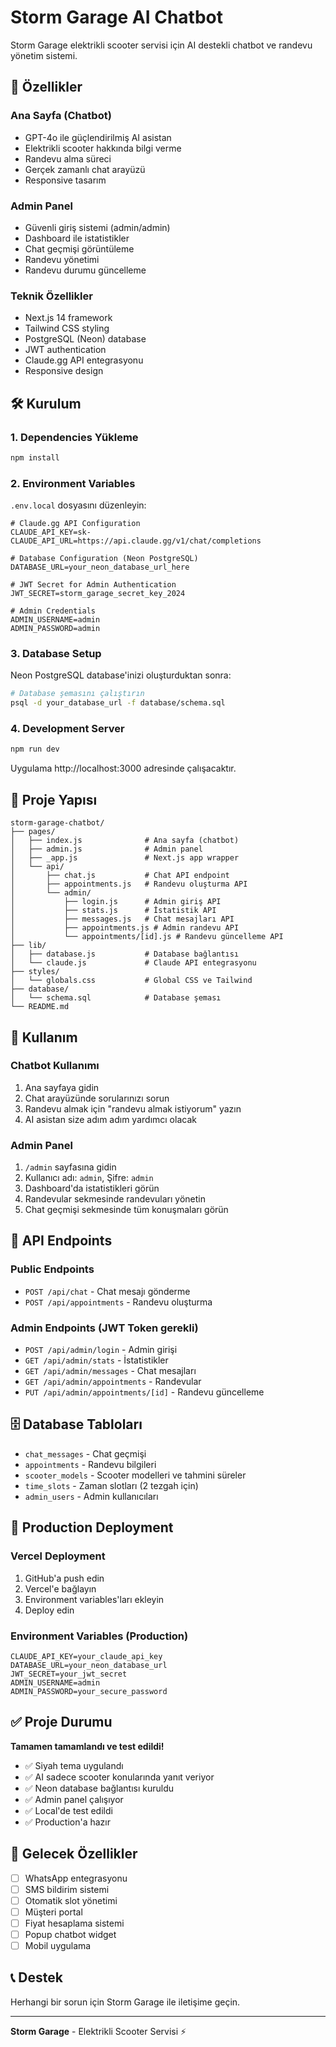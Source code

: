 # Storm Garage AI Chatbot

Storm Garage elektrikli scooter servisi için AI destekli chatbot ve randevu yönetim sistemi.

## 🚀 Özellikler

### Ana Sayfa (Chatbot)
- GPT-4o ile güçlendirilmiş AI asistan
- Elektrikli scooter hakkında bilgi verme
- Randevu alma süreci
- Gerçek zamanlı chat arayüzü
- Responsive tasarım

### Admin Panel
- Güvenli giriş sistemi (admin/admin)
- Dashboard ile istatistikler
- Chat geçmişi görüntüleme
- Randevu yönetimi
- Randevu durumu güncelleme

### Teknik Özellikler
- Next.js 14 framework
- Tailwind CSS styling
- PostgreSQL (Neon) database
- JWT authentication
- Claude.gg API entegrasyonu
- Responsive design

## 🛠️ Kurulum

### 1. Dependencies Yükleme
```bash
npm install
```

### 2. Environment Variables
`.env.local` dosyasını düzenleyin:
```env
# Claude.gg API Configuration
CLAUDE_API_KEY=sk-
CLAUDE_API_URL=https://api.claude.gg/v1/chat/completions

# Database Configuration (Neon PostgreSQL)
DATABASE_URL=your_neon_database_url_here

# JWT Secret for Admin Authentication
JWT_SECRET=storm_garage_secret_key_2024

# Admin Credentials
ADMIN_USERNAME=admin
ADMIN_PASSWORD=admin
```

### 3. Database Setup
Neon PostgreSQL database'inizi oluşturduktan sonra:
```bash
# Database şemasını çalıştırın
psql -d your_database_url -f database/schema.sql
```

### 4. Development Server
```bash
npm run dev
```

Uygulama http://localhost:3000 adresinde çalışacaktır.

## 📁 Proje Yapısı

```
storm-garage-chatbot/
├── pages/
│   ├── index.js              # Ana sayfa (chatbot)
│   ├── admin.js              # Admin panel
│   ├── _app.js               # Next.js app wrapper
│   └── api/
│       ├── chat.js           # Chat API endpoint
│       ├── appointments.js   # Randevu oluşturma API
│       └── admin/
│           ├── login.js      # Admin giriş API
│           ├── stats.js      # İstatistik API
│           ├── messages.js   # Chat mesajları API
│           ├── appointments.js # Admin randevu API
│           └── appointments/[id].js # Randevu güncelleme API
├── lib/
│   ├── database.js           # Database bağlantısı
│   └── claude.js             # Claude API entegrasyonu
├── styles/
│   └── globals.css           # Global CSS ve Tailwind
├── database/
│   └── schema.sql            # Database şeması
└── README.md
```

## 🎯 Kullanım

### Chatbot Kullanımı
1. Ana sayfaya gidin
2. Chat arayüzünde sorularınızı sorun
3. Randevu almak için "randevu almak istiyorum" yazın
4. AI asistan size adım adım yardımcı olacak

### Admin Panel
1. `/admin` sayfasına gidin
2. Kullanıcı adı: `admin`, Şifre: `admin`
3. Dashboard'da istatistikleri görün
4. Randevular sekmesinde randevuları yönetin
5. Chat geçmişi sekmesinde tüm konuşmaları görün

## 🔧 API Endpoints

### Public Endpoints
- `POST /api/chat` - Chat mesajı gönderme
- `POST /api/appointments` - Randevu oluşturma

### Admin Endpoints (JWT Token gerekli)
- `POST /api/admin/login` - Admin girişi
- `GET /api/admin/stats` - İstatistikler
- `GET /api/admin/messages` - Chat mesajları
- `GET /api/admin/appointments` - Randevular
- `PUT /api/admin/appointments/[id]` - Randevu güncelleme

## 🗄️ Database Tabloları

- `chat_messages` - Chat geçmişi
- `appointments` - Randevu bilgileri
- `scooter_models` - Scooter modelleri ve tahmini süreler
- `time_slots` - Zaman slotları (2 tezgah için)
- `admin_users` - Admin kullanıcıları

## 🚀 Production Deployment

### Vercel Deployment
1. GitHub'a push edin
2. Vercel'e bağlayın
3. Environment variables'ları ekleyin
4. Deploy edin

### Environment Variables (Production)
```env
CLAUDE_API_KEY=your_claude_api_key
DATABASE_URL=your_neon_database_url
JWT_SECRET=your_jwt_secret
ADMIN_USERNAME=admin
ADMIN_PASSWORD=your_secure_password
```

## ✅ Proje Durumu

**Tamamen tamamlandı ve test edildi!**

- ✅ Siyah tema uygulandı
- ✅ AI sadece scooter konularında yanıt veriyor
- ✅ Neon database bağlantısı kuruldu
- ✅ Admin panel çalışıyor
- ✅ Local'de test edildi
- ✅ Production'a hazır

## 🔮 Gelecek Özellikler

- [ ] WhatsApp entegrasyonu
- [ ] SMS bildirim sistemi
- [ ] Otomatik slot yönetimi
- [ ] Müşteri portal
- [ ] Fiyat hesaplama sistemi
- [ ] Popup chatbot widget
- [ ] Mobil uygulama

## 📞 Destek

Herhangi bir sorun için Storm Garage ile iletişime geçin.

---

**Storm Garage** - Elektrikli Scooter Servisi ⚡
